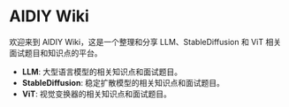 # AIDIY Wiki

欢迎来到 AIDIY Wiki，这是一个整理和分享 LLM、StableDiffusion 和 ViT 相关面试题目和知识点的平台。

- **LLM**: 大型语言模型的相关知识点和面试题目。
- **StableDiffusion**: 稳定扩散模型的相关知识点和面试题目。
- **ViT**: 视觉变换器的相关知识点和面试题目。
